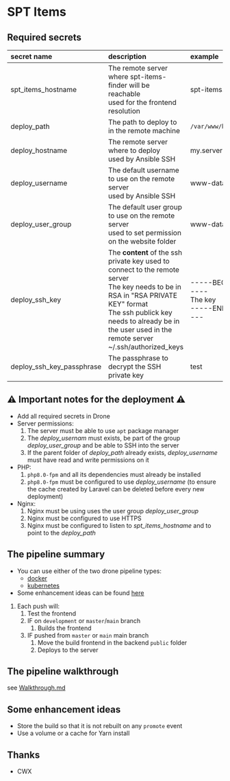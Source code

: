 # SPT Items

## Required secrets
| secret name             | description | example       |
| :-----------------      | :---------- | :-------    |
| spt_items_hostname      | The remote server where spt-items-finder will be reachable <br> used for the frontend resolution  | spt-items.my.server.com |
| deploy_path             | The path to deploy to in the remote machine | `/var/www/html/aki/Website/items` |
| deploy_hostname         | The remote server where to deploy <br> used by Ansible SSH | my.server.com |
| deploy_username         | The default username to use on the remote server <br> used by Ansible SSH | www-data |
| deploy_user_group       | The default user group to use on the remote server <br> used to set permission on the website folder | www-data |
| deploy_ssh_key          | The **content** of the ssh private key used to connect to the remote server <br> The key needs to be in RSA in "RSA PRIVATE KEY" format <br> The ssh publick key needs to already be in the user used in the remote server ~/.ssh/authorized_keys | -----BEGIN RSA PRIVATE KEY----- <br> The key <br> -----END RSA PRIVATE KEY----- |
| deploy_ssh_key_passphrase | The passphrase to decrypt the SSH private key | test |

## ⚠ Important notes for the deployment ⚠
* Add all required secrets in Drone
* Server permissions:
    1. The server must be able to use `apt` package manager
    1. The *deploy_usernam* must exists, be part of the group *deploy_user_group* and be able to SSH into the server
    1. If the parent folder of *deploy_path* already exists, *deploy_username* must have read and write permissions on it
* PHP:
    1. `php8.0-fpm` and all its dependencies must already be installed
    1. `php8.0-fpm` must be configured to use *deploy_username* (to ensure the cache created by Laravel can be deleted before every new deployment)
* Nginx:
    1. Nginx must be using uses the user group *deploy_user_group*
    1. Nginx must be configured to use HTTPS
    1. Nginx must be configured to listen to *spt_items_hostname* and to point to the *deploy_path*


## The pipeline summary
* You can use either of the two drone pipeline types:
    * [docker](.drone-docker.yml)
    * [kubernetes](.drone-kubernetes.yml)
* Some enhancement ideas can be found [here](#some-enhancement-ideas)

1. Each push will:
    1. Test the frontend
    2. IF on `development` or `master`/`main` branch
       1. Builds the frontend
    3. IF pushed from `master` or `main` main branch
       1. Move the build frontend in the backend `public` folder
       2. Deploys to the server

## The pipeline walkthrough
see [Walkthrough.md](./docs/Walkthrough.md)

## Some enhancement ideas
- Store the build so that it is not rebuilt on any `promote` event
- Use a volume or a cache for Yarn install

## Thanks
- CWX
